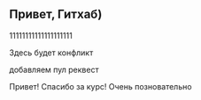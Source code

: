 ## Привет, Гитхаб)

11111111111111111111

Здесь будет конфликт

добавляем пул реквест

Привет! Спасибо за курс! Очень позновательно
